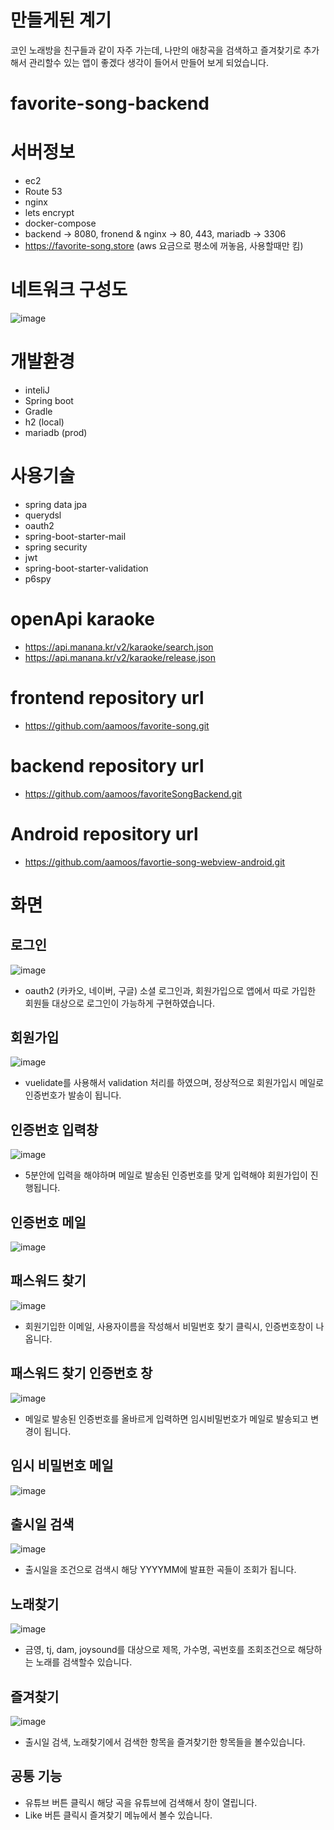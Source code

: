# 만들게된 계기
코인 노래방을 친구들과 같이 자주 가는데, 나만의 애창곡을 검색하고 즐겨찾기로 추가해서 관리할수 있는 앱이 좋겠다 생각이 들어서 만들어 보게 되었습니다.

# favorite-song-backend

# 서버정보
- ec2
- Route 53
- nginx
- lets encrypt
- docker-compose
- backend -> 8080, fronend & nginx -> 80, 443, mariadb -> 3306
- https://favorite-song.store (aws 요금으로 평소에 꺼놓음, 사용할때만 킴)

# 네트워크 구성도
![image](https://github.com/aamoos/favoriteSongBackend/assets/37327676/db6ccebb-cf51-475c-9cca-c4c637cc2433)


# 개발환경
- inteliJ
- Spring boot
- Gradle
- h2 (local)
- mariadb (prod)

# 사용기술
- spring data jpa
- querydsl
- oauth2
- spring-boot-starter-mail
- spring security
- jwt
- spring-boot-starter-validation
- p6spy

# openApi karaoke
- https://api.manana.kr/v2/karaoke/search.json
- https://api.manana.kr/v2/karaoke/release.json

# frontend repository url
- https://github.com/aamoos/favorite-song.git

# backend repository url
- https://github.com/aamoos/favoriteSongBackend.git

# Android repository url
- https://github.com/aamoos/favortie-song-webview-android.git

# 화면
## 로그인
![image](https://github.com/aamoos/favorite-song/assets/37327676/a23031dd-53ee-45ba-94e8-f9b681b9af67)
- oauth2 (카카오, 네이버, 구글) 소셜 로그인과, 회원가입으로 앱에서 따로 가입한 회원들 대상으로 로그인이 가능하게 구현하였습니다.

## 회원가입
![image](https://github.com/aamoos/favorite-song/assets/37327676/aaf1c30d-3dd3-4b32-b356-853b0cfcee07)
- vuelidate를 사용해서 validation 처리를 하였으며, 정상적으로 회원가입시 메일로 인증번호가 발송이 됩니다.

## 인증번호 입력창
![image](https://github.com/aamoos/favorite-song/assets/37327676/ecd51847-e2c0-4e7e-94e7-167ed16be83e)
- 5분안에 입력을 해야하며 메일로 발송된 인증번호를 맞게 입력해야 회원가입이 진행됩니다.

## 인증번호 메일
![image](https://github.com/aamoos/favorite-song/assets/37327676/2a3612ea-c8a5-4459-92ea-0c92ba0d4109)

## 패스워드 찾기
![image](https://github.com/aamoos/favorite-song/assets/37327676/5d8886bc-2474-4a42-9b30-56a15782738e)
- 회원기입한 이메일, 사용자이름을 작성해서 비밀번호 찾기 클릭시, 인증번호창이 나옵니다.

## 패스워드 찾기 인증번호 창
![image](https://github.com/aamoos/favorite-song/assets/37327676/bef88445-fff0-4ba0-ac04-34b9b92df150)
- 메일로 발송된 인증번호를 올바르게 입력하면 임시비밀번호가 메일로 발송되고 변경이 됩니다.

## 임시 비밀번호 메일
![image](https://github.com/aamoos/favorite-song/assets/37327676/df820a72-a290-42c9-bfb8-dd0861685dc5)

## 출시일 검색
![image](https://github.com/aamoos/favorite-song/assets/37327676/a559b5df-dc1a-42c6-baca-24fa8c29cd5a)
- 출시일을 조건으로 검색시 해당 YYYYMM에 발표한 곡들이 조회가 됩니다.

## 노래찾기
![image](https://github.com/aamoos/favorite-song/assets/37327676/182aa8ac-74e9-41ca-92ea-db12cc261f65)
- 금영, tj, dam, joysound를 대상으로 제목, 가수명, 곡번호를 조회조건으로 해당하는 노래를 검색할수 있습니다.

## 즐겨찾기
![image](https://github.com/aamoos/favorite-song/assets/37327676/700d1e62-97ca-476d-9f1a-00000f518cd2)
- 출시일 검색, 노래찾기에서 검색한 항목을 즐겨찾기한 항목들을 볼수있습니다.

## 공통 기능
- 유튜브 버튼 클릭시 해당 곡을 유튜브에 검색해서 창이 열립니다.
- Like 버튼 클릭시 즐겨찾기 메뉴에서 볼수 있습니다.



